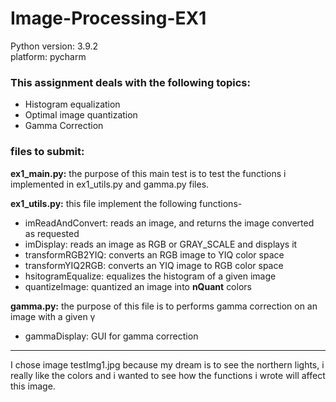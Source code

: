 # Image-Processing-EX1 
 
 Python version: 3.9.2  
 platform: pycharm 

 ### This assignment deals with the following topics:
- Histogram equalization
- Optimal image quantization
- Gamma Correction

 ### files to submit:
**ex1_main.py:** the purpose of this main test is to test the functions i implemented in ex1_utils.py and gamma.py files.  

**ex1_utils.py:** this file implement the following functions-  
- imReadAndConvert: reads an image, and returns the image converted as requested  
- imDisplay: reads an image as RGB or GRAY_SCALE and displays it  
- transformRGB2YIQ: converts an RGB image to YIQ color space  
- transformYIQ2RGB: converts an YIQ image to RGB color space  
- hsitogramEqualize: equalizes the histogram of a given image  
- quantizeImage: quantized an image into **nQuant** colors  

**gamma.py:** the purpose of this file is to performs gamma correction on an image with a given γ  
- gammaDisplay: GUI for gamma correction   
__________________________________________________________________________________________________________________________________________

I chose image testImg1.jpg because my dream is to see the northern lights, i really like the colors and i wanted to see how the functions i wrote will affect this image.


